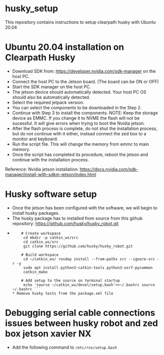 # husky_setup
This repository contains instructions to setup clearpath husky with Ubuntu 20.04

# Ubuntu 20.04 installation on Clearpath Husky
* Download SDK from: https://developer.nvidia.com/sdk-manager on the host PC.
* Connect the host PC to the Jetson board. (The board can be ON or OFF)
* Start the SDK manager on the host PC.
* The jetson device should automatically detected. Your host PC OS should also be automatically detected.
* Select the required jetpack version.
* You can select the components to be downloaded in the Step 2.
* Continue with Step 3 to install the components. NOTE: Keep the storage device as EMMC. If you change it to NVME the flash will not be sucessful. It will give errors when trying to boot the Nvidia jetson.
* After the flash process is complete, do not shut  the installation process, but do not continue with it either, instead connect the zed box to a monitor and keyboard.
* Run the script file. This will change the memory from emmc to main memory.
* Once the script has completed its procedure, reboot the jetson and continue with the installation process.

Reference:
Nvidia jetson installation: https://docs.nvidia.com/sdk-manager/install-with-sdkm-jetson/index.html 

# Husky software setup
* Once the jetson has been configured with the software, we will begin to install husky packages.
* The husky package has to installed from source from this github repository: https://github.com/husky/husky_robot.git
* ``` # Following are the instructions to install from source
      # Create workspace 
       cd mkdir -p catkin_ws/src 
       cd catkin_ws/src 
       git clone https://github.com/husky/husky_robot.git

      # Build workspace 
       cd ~/catkin_ws/ rosdep install --from-paths src --ignore-src -r -y 
       sudo apt install python3-catkin-tools python3-osrf-pycommon 
       catkin_make

      # Add setup to the source on terminal startup 
       echo 'source ~/catkin_ws/devel/setup.bash'>>~/.bashrc source ~/.bashrc ```
  * Remove husky tests from the package.xml file

# Debugging serial cable connections issues between husky robot and zed box jetson xavier NX
* Add the following command to `/etc/ros/setup.bash`
  ```export HUSKY_PORT=/dev/ttyUSB0
  ```

